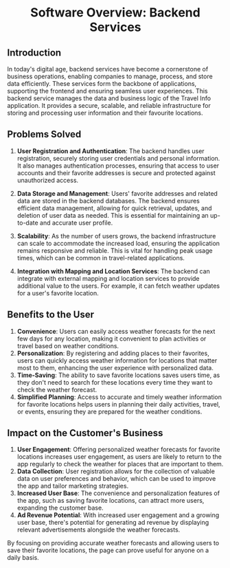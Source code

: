 <center>

# Software Overview: Backend Services

</center>

## Introduction

In today's digital age, backend services have become a cornerstone of business operations, enabling companies to manage, process, and store data efficiently. These services form the backbone of applications, supporting the frontend and ensuring seamless user experiences. This backend service manages the data and business logic of the Travel Info application. It provides a secure, scalable, and reliable infrastructure for storing and processing user information and their favourite locations.

## Problems Solved

1. **User Registration and Authentication**: The backend handles user registration, securely storing user credentials and personal information. It also manages authentication processes, ensuring that access to user accounts and their favorite addresses is secure and protected against unauthorized access.

2. **Data Storage and Management**: Users' favorite addresses and related data are stored in the backend databases. The backend ensures efficient data management, allowing for quick retrieval, updates, and deletion of user data as needed. This is essential for maintaining an up-to-date and accurate user profile.

3. **Scalability**: As the number of users grows, the backend infrastructure can scale to accommodate the increased load, ensuring the application remains responsive and reliable. This is vital for handling peak usage times, which can be common in travel-related applications.

4. **Integration with Mapping and Location Services**: The backend can integrate with external mapping and location services to provide additional value to the users. For example, it can fetch weather updates for a user's favorite location.

## Benefits to the User

1. **Convenience**: Users can easily access weather forecasts for the next few days for any location, making it convenient to plan activities or travel based on weather conditions.
2. **Personalization**: By registering and adding places to their favorites, users can quickly access weather information for locations that matter most to them, enhancing the user experience with personalized data.
3. **Time-Saving**: The ability to save favorite locations saves users time, as they don't need to search for these locations every time they want to check the weather forecast.
4. **Simplified Planning**: Access to accurate and timely weather information for favorite locations helps users in planning their daily activities, travel, or events, ensuring they are prepared for the weather conditions.

## Impact on the Customer's Business

1. **User Engagement**: Offering personalized weather forecasts for favorite locations increases user engagement, as users are likely to return to the app regularly to check the weather for places that are important to them.
2. **Data Collection**: User registration allows for the collection of valuable data on user preferences and behavior, which can be used to improve the app and tailor marketing strategies.
3. **Increased User Base**: The convenience and personalization features of the app, such as saving favorite locations, can attract more users, expanding the customer base.
4. **Ad Revenue Potential**: With increased user engagement and a growing user base, there's potential for generating ad revenue by displaying relevant advertisements alongside the weather forecasts.

By focusing on providing accurate weather forecasts and allowing users to save their favorite locations, the page can prove useful for anyone on a daily basis.
